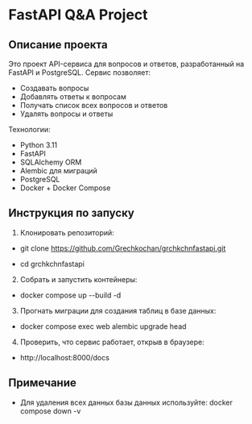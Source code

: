 # FastAPI Q&A Project

## Описание проекта

Это проект API-сервиса для вопросов и ответов, разработанный на FastAPI и PostgreSQL. Сервис позволяет:

- Создавать вопросы
- Добавлять ответы к вопросам
- Получать список всех вопросов и ответов
- Удалять вопросы и ответы

Технологии:
- Python 3.11
- FastAPI
- SQLAlchemy ORM
- Alembic для миграций
- PostgreSQL
- Docker + Docker Compose


## Инструкция по запуску

1. Клонировать репозиторий:

 - git clone https://github.com/Grechkochan/grchkchnfastapi.git

 - cd grchkchnfastapi


2. Собрать и запустить контейнеры:

 - docker compose up --build -d


3. Прогнать миграции для создания таблиц в базе данных:

 - docker compose exec web alembic upgrade head


4. Проверить, что сервис работает, открыв в браузере:

 - http://localhost:8000/docs

## Примечание
 - Для удаления всех данных базы данных используйте:
docker compose down -v


